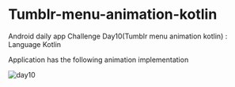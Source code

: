 # Tumblr-menu-animation-kotlin
Android daily app Challenge Day10(Tumblr menu animation kotlin) : Language Kotlin

Application has the following animation implementation

![day10](https://user-images.githubusercontent.com/21023833/36532848-dc42c83e-17e7-11e8-8268-774d6ae5da2a.gif)
